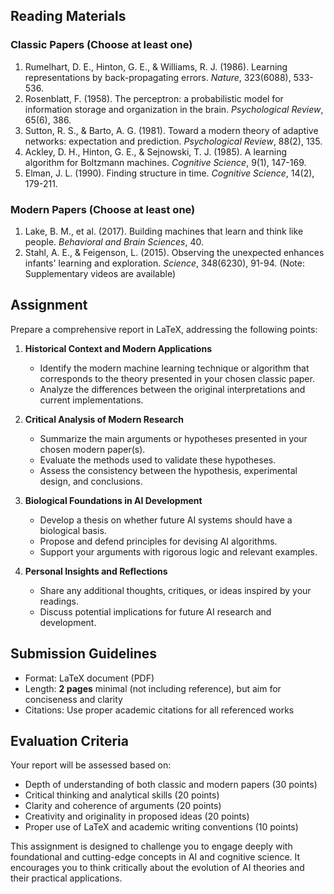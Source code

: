 ## Reading Materials

### Classic Papers (Choose at least one)
1. Rumelhart, D. E., Hinton, G. E., & Williams, R. J. (1986). Learning representations by back-propagating errors. *Nature*, 323(6088), 533-536.
2. Rosenblatt, F. (1958). The perceptron: a probabilistic model for information storage and organization in the brain. *Psychological Review*, 65(6), 386.
3. Sutton, R. S., & Barto, A. G. (1981). Toward a modern theory of adaptive networks: expectation and prediction. *Psychological Review*, 88(2), 135.
4. Ackley, D. H., Hinton, G. E., & Sejnowski, T. J. (1985). A learning algorithm for Boltzmann machines. *Cognitive Science*, 9(1), 147-169.
5. Elman, J. L. (1990). Finding structure in time. *Cognitive Science*, 14(2), 179-211.

### Modern Papers (Choose at least one)
1. Lake, B. M., et al. (2017). Building machines that learn and think like people. *Behavioral and Brain Sciences*, 40.
2. Stahl, A. E., & Feigenson, L. (2015). Observing the unexpected enhances infants' learning and exploration. *Science*, 348(6230), 91-94. (Note: Supplementary videos are available)

## Assignment

Prepare a comprehensive report in LaTeX, addressing the following points:

1. **Historical Context and Modern Applications**
   - Identify the modern machine learning technique or algorithm that corresponds to the theory presented in your chosen classic paper.
   - Analyze the differences between the original interpretations and current implementations.

2. **Critical Analysis of Modern Research**
   - Summarize the main arguments or hypotheses presented in your chosen modern paper(s).
   - Evaluate the methods used to validate these hypotheses.
   - Assess the consistency between the hypothesis, experimental design, and conclusions.

3. **Biological Foundations in AI Development**
   - Develop a thesis on whether future AI systems should have a biological basis.
   - Propose and defend principles for devising AI algorithms.
   - Support your arguments with rigorous logic and relevant examples.

4. **Personal Insights and Reflections**
   - Share any additional thoughts, critiques, or ideas inspired by your readings.
   - Discuss potential implications for future AI research and development.

## Submission Guidelines

- Format: LaTeX document (PDF)
- Length: **2 pages** minimal (not including reference), but aim for conciseness and clarity
- Citations: Use proper academic citations for all referenced works

## Evaluation Criteria

Your report will be assessed based on:
- Depth of understanding of both classic and modern papers (30 points)
- Critical thinking and analytical skills (20 points)
- Clarity and coherence of arguments (20 points)
- Creativity and originality in proposed ideas (20 points)
- Proper use of LaTeX and academic writing conventions (10 points)

This assignment is designed to challenge you to engage deeply with foundational and cutting-edge concepts in AI and cognitive science. It encourages you to think critically about the evolution of AI theories and their practical applications.